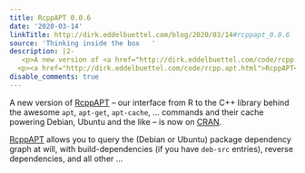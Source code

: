 ```yaml
---
title: RcppAPT 0.0.6
date: '2020-03-14'
linkTitle: http://dirk.eddelbuettel.com/blog/2020/03/14#rcppapt_0.0.6
source: 'Thinking inside the box   '
description: |2-
   <p>A new version of <a href="http://dirk.eddelbuettel.com/code/rcpp.apt.html">RcppAPT</a> – our interface from R to the C++ library behind the awesome <code>apt</code>, <code>apt-get</code>, <code>apt-cache</code>, … commands and their cache powering Debian, Ubuntu and the like – is now on <a href="http://cran.r-project.org">CRAN</a>.</p>
  <p><a href="http://dirk.eddelbuettel.com/code/rcpp.apt.html">RcppAPT</a> allows you to query the (Debian or Ubuntu) package dependency graph at will, with build-dependencies (if you have <code>deb-src</code> entries), reverse dependencies, and all other ...
disable_comments: true
---
```

 <p>A new version of <a href="http://dirk.eddelbuettel.com/code/rcpp.apt.html">RcppAPT</a> – our interface from R to the C++ library behind the awesome <code>apt</code>, <code>apt-get</code>, <code>apt-cache</code>, … commands and their cache powering Debian, Ubuntu and the like – is now on <a href="http://cran.r-project.org">CRAN</a>.</p>
<p><a href="http://dirk.eddelbuettel.com/code/rcpp.apt.html">RcppAPT</a> allows you to query the (Debian or Ubuntu) package dependency graph at will, with build-dependencies (if you have <code>deb-src</code> entries), reverse dependencies, and all other ...